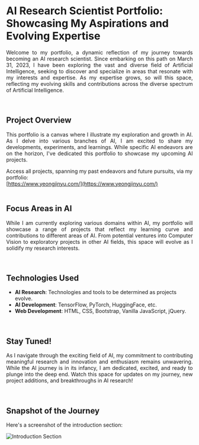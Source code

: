 # AI Research Scientist Portfolio: Showcasing My Aspirations and Evolving Expertise

<p align="justify">
Welcome to my portfolio, a dynamic reflection of my journey towards becoming an AI research scientist. Since embarking on this path on March 31, 2023, I have been exploring the vast and diverse field of Artificial Intelligence, seeking to discover and specialize in areas that resonate with my interests and expertise. As my expertise grows, so will this space, reflecting my evolving skills and contributions across the diverse spectrum of Artificial Intelligence.
</p>
<br>

## Project Overview

<p align="justify">
This portfolio is a canvas where I illustrate my exploration and growth in AI. As I delve into various branches of AI, I am excited to share my developments, experiments, and learnings. While specific AI endeavors are on the horizon, I've dedicated this portfolio to showcase my upcoming AI projects.
</p>  

Access all projects, spanning my past endeavors and future pursuits, via my portfolio:  
[https://www.yeongjinyu.com/](https://www.yeongjinyu.com/)
<br>
<br>

## Focus Areas in AI

<p align="justify">
While I am currently exploring various domains within AI, my portfolio will showcase a range of projects that reflect my learning curve and contributions to different areas of AI. From potential ventures into Computer Vision to exploratory projects in other AI fields, this space will evolve as I solidify my research interests.
</p>

<!-- 
- Exploring popular NLP Libraries/Frameworks such as TensorFlow, PyTorch, HuggingFace
- **Multilingual Real-Time Translation**: My prime endeavor delves into the pioneering domain of multilingual real-time translation technology. Using advanced NLP libraries and frameworks, I aim to bridge linguistic divides and create seamless communication experiences across multiple languages.
- Machine Learning Algorithms and their application in language processing
- Deep Learning Architectures tailored for text and linguistic patterns
-->
<br>

## Technologies Used

- **AI Research**: Technologies and tools to be determined as projects evolve.  
- **AI Development**: TensorFlow, PyTorch, HuggingFace, etc.  
- **Web Development**: HTML, CSS, Bootstrap, Vanilla JavaScript, jQuery.  


<!-- 
- Machine Learning Algorithms (Upcoming)
- Deep Learning Architectures (Upcoming)
-->
<br>

## Stay Tuned!

<p align="justify">
As I navigate through the exciting field of AI, my commitment to contributing meaningful research and innovation and enthusiasm remains unwavering. While the AI journey is in its infancy, I am dedicated, excited, and ready to plunge into the deep end. Watch this space for updates on my journey, new project additions, and breakthroughs in AI research!
</p>
<br>

## Snapshot of the Journey

<p align="justify">
Here's a screenshot of the introduction section:
</p>

![Introduction Section](https://img1.daumcdn.net/thumb/R1280x0/?scode=mtistory2&fname=https%3A%2F%2Fblog.kakaocdn.net%2Fdn%2FC1M7O%2FbtsxrZOSqws%2FC8DtpCTzByGDc4jKuQ4Ew0%2Fimg.png)

